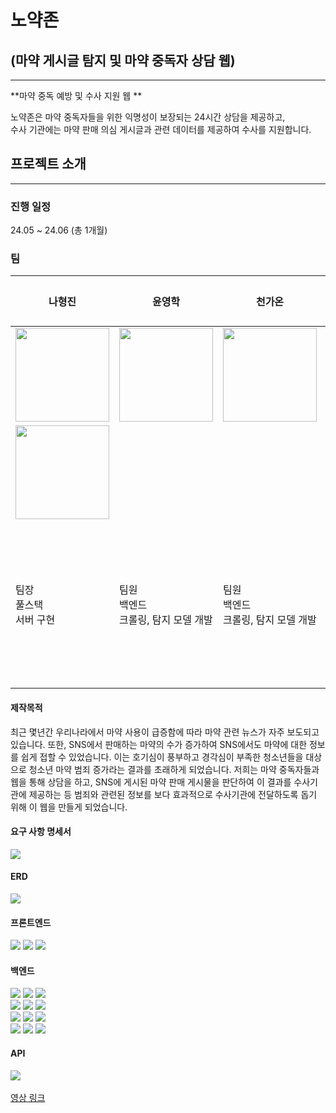 # 노약존

## (마약 게시글 탐지 및 마약 중독자 상담 웹)
---

**마약 중독 예방 및 수사 지원 웹 **

노약존은 마약 중독자들을 위한 익명성이 보장되는 24시간 상담을 제공하고, <br>
수사 기관에는 마약 판매 의심 게시글과 관련 데이터를 제공하여 수사를 지원합니다.

## 프로젝트 소개

---

### 진행 일정

24.05 ~ 24.06 (총 1개월)

### 팀

| 나형진 | 윤영학 | 천가온 | 송동준 | 고건희 |
| --- | --- | --- | --- | --- |
| <img src="https://github.com/aSIX-final-project/Sonagi_App/assets/145747048/9f8bd85a-06ef-45c7-a8a0-cac97b2890a3" width="150" height="150"> | <img src="https://github.com/aSIX-final-project/Sonagi_App/assets/145747048/fe02368b-5e14-47cf-be16-c2766a5ab726" width="150" height="150"> | <img src="https://github.com/NoYakZone/NoYakZone/assets/75625504/b3f7599d-61dc-45fb-9382-e4b9ddf70c8b" width="150" height="150">
| <img src="https://github.com/NoYakZone/NoYakZone/assets/75625504/c0411d8a-46fe-4ebc-a629-8815e1b09626" width="150" height="150" >|  |
| 팀장<br>풀스택<br>서버 구현 | 팀원<br>백엔드<br>크롤링, 탐지 모델 개발 | 팀원<br>백엔드<br>크롤링, 탐지 모델 개발 | 팀원<br>프론트<br>UI디자인, 기획 | 팀원<br>백엔드<br>챗봇 구현 |

#### 제작목적

최근 몇년간 우리나라에서 마약 사용이 급증함에 따라 마약 관련 뉴스가 자주 보도되고 있습니다. 또한, SNS에서 판매하는 마약의 수가 증가하여 SNS에서도 마약에 대한 정보를 쉽게 접할 수 있었습니다. 이는 호기심이 풍부하고 경각심이 부족한 청소년들을 대상으로 청소년 마약 범죄 증가라는 결과를 초래하게 되었습니다. 저희는 마약 중독자들과 웹을 통해 상담을 하고, SNS에 게시된 마약 판매 게시물을 판단하여 이 결과를 수사기관에 제공하는 등 범죄와 관련된 정보를 보다 효과적으로 수사기관에 전달하도록 돕기 위해 이 웹을 만들게 되었습니다.



#### 요구 사항 명세서
<img src="https://github.com/NoYakZone/NoYakZone/assets/75625504/0981d958-65d3-4869-96fc-62a62d4c6be9">

#### ERD

<img src="https://github.com/aSIX-final-project/Sonagi_App/assets/145747048/3d6d0e71-bec4-4959-88fc-33f59889e3d4">

#### 프론트엔드
<img src="https://img.shields.io/badge/react-61DAFB?style=for-the-badge&logo=javascript&logoColor=white">&nbsp;<img src="https://img.shields.io/badge/css3-1572B6?style=for-the-badge&logo=CSS&logoColor=white">&nbsp;<img src="https://img.shields.io/badge/javascript-F7DF1E?style=for-the-badge&logo=javascript&logoColor=white">&nbsp;

#### 백엔드
<img src="https://img.shields.io/badge/spring boot-6DB33F?style=for-the-badge&logo=springboot&logoColor=white">&nbsp;<img src="https://img.shields.io/badge/node.js-339933?style=for-the-badge&logo=nodedotjs&logoColor=white">&nbsp;<img src="https://img.shields.io/badge/flask-2E64FE?style=for-the-badge&logo=flask&logoColor=black"><br><img src="https://img.shields.io/badge/postgresql-4169E1?style=for-the-badge&logo=postgresql&logoColor=white">&nbsp;<img src="https://img.shields.io/badge/amazonec2-FF9900?style=for-the-badge&logo=amazonec2&logoColor=white">&nbsp;<img src="https://img.shields.io/badge/amazons3-569A31?style=for-the-badge&logo=amazons3&logoColor=white"><br><img src="https://img.shields.io/badge/selenium-43B02A?style=for-the-badge&logo=selenium&logoColor=white">&nbsp;<img src="https://img.shields.io/badge/huggingface-FFD21E?style=for-the-badge&logo=huggingface&logoColor=white">&nbsp;<img src="https://img.shields.io/badge/pandas-150458?style=for-the-badge&logo=pandas&logoColor=white"><br><img src="https://img.shields.io/badge/pytorch-EE4C2C?style=for-the-badge&logo=pytorch&logoColor=white">&nbsp;<img src="https://img.shields.io/badge/opencv-5C3EE8?style=for-the-badge&logo=opencv&logoColor=white">&nbsp;<img src="https://img.shields.io/badge/jupyter-F37626?style=for-the-badge&logo=jupyter&logoColor=white"><br>

#### API
<img src="https://img.shields.io/badge/openai-412991?style=for-the-badge&logo=openai&logoColor=white">&nbsp;



<a href="https://youtu.be/8Sn6vZ6Viv0">영상 링크</a>
